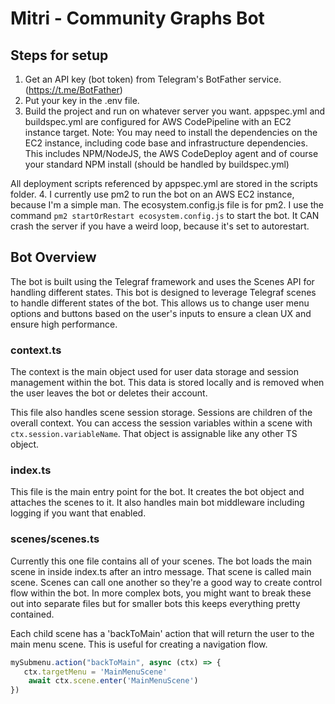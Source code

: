 # Mitri - Community Graphs Bot

## Steps for setup
1. Get an API key (bot token) from Telegram's BotFather service. (https://t.me/BotFather)
2. Put your key in the .env file. 
3. Build the project and run on whatever server you want. appspec.yml and buildspec.yml are configured for AWS CodePipeline with an EC2 instance target. Note: You may need to install the dependencies on the EC2 instance, including code base and infrastructure dependencies. This includes NPM/NodeJS, the AWS CodeDeploy agent and of course your standard NPM install (should be handled by buildspec.yml)

All deployment scripts referenced by appspec.yml are stored in the scripts folder. 
4. I currently use pm2 to run the bot on an AWS EC2 instance, because I'm a simple man. The ecosystem.config.js file is for pm2. I use the command `pm2 startOrRestart ecosystem.config.js` to start the bot. It CAN crash the server if you have a weird loop, because it's set to autorestart. 

## Bot Overview

The bot is built using the Telegraf framework and uses the Scenes API for handling different states. This bot is designed to leverage Telegraf scenes to handle different states of the bot. This allows us to change user menu options and buttons based on the user's inputs to ensure a clean UX and ensure high performance. 

### context.ts

The context is the main object used for user data storage and session management within the bot. This data is stored locally and is removed when the user leaves the bot or deletes their account. 

This file also handles scene session storage. Sessions are children of the overall context. You can access the session variables within a scene with 
`ctx.session.variableName`. That object is assignable like any other TS object. 

### index.ts

This file is the main entry point for the bot. It creates the bot object and attaches the scenes to it. It also handles main bot middleware including logging if you want that enabled. 

### scenes/scenes.ts

Currently this one file contains all of your scenes. The bot loads the main scene in inside index.ts after an intro message. That scene is called main scene. Scenes can call one another so they're a good way to create control flow within the bot. In more complex bots, you might want to break these out into separate files but for smaller bots this keeps everything pretty contained. 

Each child scene has a 'backToMain' action that will return the user to the main menu scene. This is useful for creating a navigation flow. 
``` typescript
mySubmenu.action("backToMain", async (ctx) => {
   ctx.targetMenu = 'MainMenuScene'
    await ctx.scene.enter('MainMenuScene')
})
```